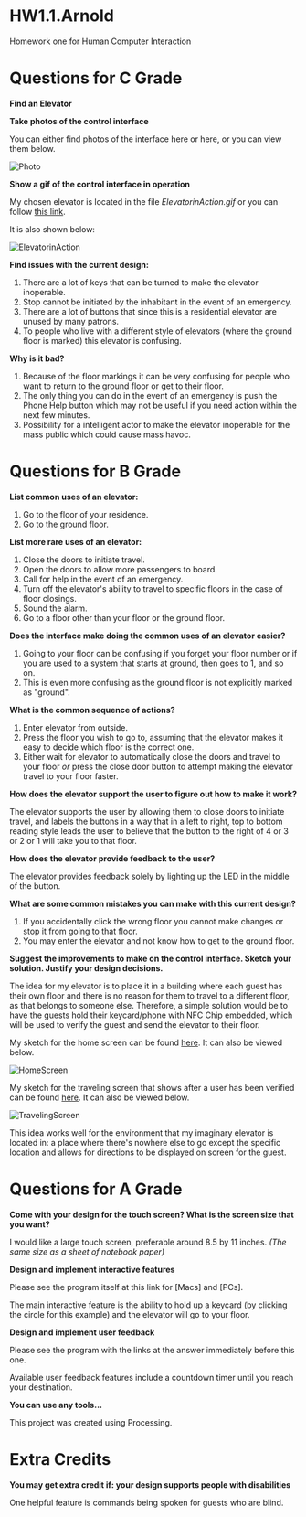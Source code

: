 # HW1.1.Arnold
Homework one for Human Computer Interaction

# Questions for C Grade

**Find an Elevator**

**Take photos of the control interface**

You can either find photos of the interface here or here, or you can view them below.

![Photo](Link) 


**Show a gif of the control interface in operation**

My chosen elevator is located in the file *ElevatorinAction.gif* or you can follow [this link](https://github.com/apape97/HCI-Homework1/blob/master/ElevatorinAction.gif). 

It is also shown below: 

![ElevatorinAction](https://raw.githubusercontent.com/apape97/HCI-Homework1/master/ElevatorinAction.gif)

**Find issues with the current design:**

1. There are a lot of keys that can be turned to make the elevator inoperable. 
2. Stop cannot be initiated by the inhabitant in the event of an emergency. 
3. There are a lot of buttons that since this is a residential elevator are unused by many patrons. 
4. To people who live with a different style of elevators (where the ground floor is marked) this elevator is confusing. 

**Why is it bad?**

1. Because of the floor markings it can be very confusing for people who want to return to the ground floor or get to their floor. 
2. The only thing you can do in the event of an emergency is push the Phone Help button which may not be useful if you need action within the next few minutes. 
3. Possibility for a intelligent actor to make the elevator inoperable for the mass public which could cause mass havoc. 

# Questions for B Grade

**List common uses of an elevator:**

1. Go to the floor of your residence. 
2. Go to the ground floor. 

**List more rare uses of an elevator:**

1. Close the doors to initiate travel. 
2. Open the doors to allow more passengers to board. 
3. Call for help in the event of an emergency. 
4. Turn off the elevator's ability to travel to specific floors in the case of floor closings. 
5. Sound the alarm. 
6. Go to a floor other than your floor or the ground floor. 

**Does the interface make doing the common uses of an elevator easier?**

1. Going to your floor can be confusing if you forget your floor number or if you are used to a system that starts at ground, then goes to 1, and so on. 
2. This is even more confusing as the ground floor is not explicitly marked as "ground". 

**What is the common sequence of actions?**

1. Enter elevator from outside. 
2. Press the floor you wish to go to, assuming that the elevator makes it easy to decide which floor is the correct one. 
3. Either wait for elevator to automatically close the doors and travel to your floor *or* press the close door button to attempt making the elevator travel to your floor faster. 

**How does the elevator support the user to figure out how to make it work?**

The elevator supports the user by allowing them to close doors to initiate travel, and labels the buttons in a way that in a left to right, top to bottom reading style leads the user to believe that the button to the right of 4 or 3 or 2 or 1 will take you to that floor. 

**How does the elevator provide feedback to the user?**

The elevator provides feedback solely by lighting up the LED in the middle of the button. 

**What are some common mistakes you can make with this current design?**

1. If you accidentally click the wrong floor you cannot make changes or stop it from going to that floor. 
2. You may enter the elevator and not know how to get to the ground floor. 

**Suggest the improvements to make on the control interface. Sketch your solution. Justify your design decisions.**

The idea for my elevator is to place it in a building where each guest has their own floor and there is no reason for them to travel to a different floor, as that belongs to someone else. Therefore, a simple solution would be to have the guests hold their keycard/phone with NFC Chip embedded, which will be used to verify the guest and send the elevator to their floor. 

My sketch for the home screen can be found [here](https://raw.githubusercontent.com/apape97/HCI-Homework1/master/HomeScreen.png). It can also be viewed below. 

![HomeScreen](https://raw.githubusercontent.com/apape97/HCI-Homework1/master/HomeScreen.png) 

My sketch for the traveling screen that shows after a user has been verified can be found [here](https://raw.githubusercontent.com/apape97/HCI-Homework1/master/TravelingScreen.png). It can also be viewed below. 

![TravelingScreen](https://raw.githubusercontent.com/apape97/HCI-Homework1/master/TravelingScreen.png) 

This idea works well for the environment that my imaginary elevator is located in: a place where there's nowhere else to go except the specific location and allows for directions to be displayed on screen for the guest. 

# Questions for A Grade

**Come with your design for the touch screen? What is the screen size that you want?**

I would like a large touch screen, preferable around 8.5 by 11 inches. *(The same size as a sheet of notebook paper)*

**Design and implement interactive features** 

Please see the program itself at this link for [Macs] and [PCs]. 

The main interactive feature is the ability to hold up a keycard (by clicking the circle for this example) and the elevator will go to your floor. 

**Design and implement user feedback** 

Please see the program with the links at the answer immediately before this one. 

Available user feedback features include a countdown timer until you reach your destination. 

**You can use any tools...**

This project was created using Processing. 

# Extra Credits

**You may get extra credit if: your design supports people with disabilities**

One helpful feature is commands being spoken for guests who are blind. 

